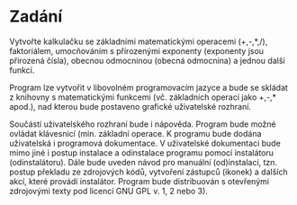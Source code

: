 # Zadání
Vytvořte kalkulačku se základními matematickými operacemi (+,-,*,/), faktoriálem, umocňováním s přirozenými exponenty (exponenty jsou přirozená čísla), obecnou odmocninou (obecná odmocnina) a jednou další funkcí.

Program lze vytvořit v libovolném programovacím jazyce a bude se skládat z knihovny s matematickými funkcemi (vč. základních operací jako +,-,* apod.), nad kterou bude postaveno grafické uživatelské rozhraní.


Součástí uživatelského rozhraní bude i nápověda.
Program bude možné ovládat klávesnicí (min. základní operace.
K programu bude dodána uživatelská i programová dokumentace.
V uživatelské dokumentaci bude mimo jiné i postup instalace a odinstalace programu pomocí instalátoru (odinstalátoru).
Dále bude uveden návod pro manuální (od)instalaci, tzn. postup překladu ze zdrojových kódů, vytvoření zástupců (ikonek) a dalších akcí, které provádí instalátor.
Program bude distribuován s otevřenými zdrojovými texty pod licencí GNU GPL v. 1, 2 nebo 3).
